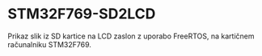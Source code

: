# STM32F769-SD2LCD
Prikaz slik iz SD kartice na LCD zaslon z uporabo FreeRTOS, na kartičnem računalniku STM32F769.
